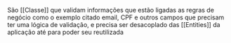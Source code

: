 São [[Classe]] que  validam informações que estão ligadas as regras de negócio
como o exemplo citado email, CPF e outros campos que precisam ter uma lógica de validação, e precisa ser desacoplado das [[Entities]] da aplicação até para poder seu reutilizada